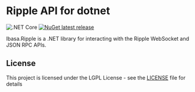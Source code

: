 # Ripple API for dotnet

![.NET Core](https://github.com/Ibasa/Ripple/workflows/.NET%20Core/badge.svg?branch=master) [![NuGet latest release](https://img.shields.io/nuget/v/Ibasa.Ripple.svg)](https://www.nuget.org/packages/Ibasa.Ripple)

Ibasa.Ripple is a .NET library for interacting with the Ripple WebSocket and JSON RPC APIs. 

## License

This project is licensed under the LGPL License - see the [LICENSE](LICENSE) file for details

